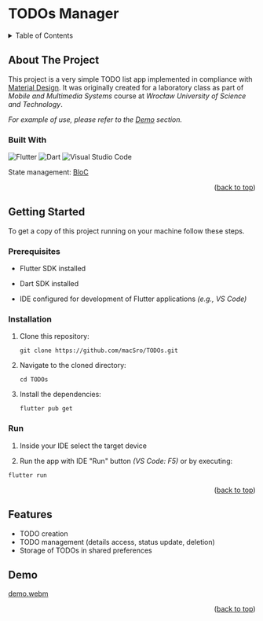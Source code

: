 <a name="top"></a>

# TODOs Manager

<details>
  <summary>Table of Contents</summary>
  <ol>
    <li>
      <a href="#about-the-project">About The Project</a>
      <ul>
        <li><a href="#built-with">Built With</a></li>
      </ul>
    </li>
    <li>
      <a href="#getting-started">Getting Started</a>
      <ul>
        <li><a href="#prerequisites">Prerequisites</a></li>
        <li><a href="#installation">Installation</a></li>
        <li><a href="#run">Run</a></li>
      </ul>
    </li>
    <li><a href="#features">Features</a></li>
    <li><a href="#demo">Demo</a></li>
  </ol>
</details>

## About The Project

This project is a very simple TODO list app implemented in compliance with <a href="https://m2.material.io/">Material Design</a>. It was originally created for a laboratory class as part of _Mobile and Multimedia Systems_ course at _Wrocław University of Science and Technology_.

_For example of use, please refer to the <a href="#demo">Demo</a> section._

### Built With

![Flutter](https://img.shields.io/badge/Flutter-%2302569B.svg?style=for-the-badge&logo=Flutter&logoColor=white)
![Dart](https://img.shields.io/badge/dart-%230175C2.svg?style=for-the-badge&logo=dart&logoColor=white)
![Visual Studio Code](https://img.shields.io/badge/Visual%20Studio%20Code-0078d7.svg?style=for-the-badge&logo=visual-studio-code&logoColor=white)

State management: <a href="https://pub.dev/packages/flutter_bloc">BloC</a>

<p align="right">(<a href="#top">back to top</a>)</p>



## Getting Started

To get a copy of this project running on your machine follow these steps.

### Prerequisites

* Flutter SDK installed

* Dart SDK installed

* IDE configured for development of Flutter applications _(e.g., VS Code)_

### Installation

1. Clone this repository:

   ```
   git clone https://github.com/macSro/TODOs.git
   ```

2. Navigate to the cloned directory:

   ```
   cd TODOs
   ```

3. Install the dependencies:

   ```
   flutter pub get
   ```

### Run

1. Inside your IDE select the target device

2. Run the app with IDE "Run" button _(VS Code: F5)_ or by executing:

```
flutter run
```

<p align="right">(<a href="#top">back to top</a>)</p>



## Features 

* TODO creation
* TODO management (details access, status update, deletion)
* Storage of TODOs in shared preferences



## Demo

[demo.webm](https://github.com/macSro/TODOs/assets/56345054/54a705ae-7dee-4597-9298-7c8fc0d0096a)

<p align="right">(<a href="#top">back to top</a>)</p>
